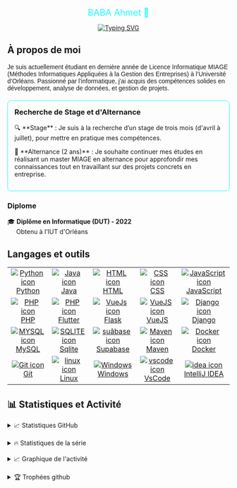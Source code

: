 <div style="text-align: center; color: #20FAFFFF;">
  <a href="https://github.com/ahmet40" style="color: #20FAFFFF; text-decoration: none;font-size: 20px;">
    BABA Ahmet 👋
  </a>
    
  <a href="https://git.io/typing-svg"><img src="https://readme-typing-svg.demolab.com?font=Fira+Code&duration=6000&pause=1000&color=20FAFFFF&background=FFFFFF00&center=true&vCenter=true&random=true&width=435&lines=Bonjour%2C+tout+le+monde" alt="Typing SVG" /></a>
</div>

<div style="font-size: 14px;">
    <h2>À propos de moi</h2>
    <div style=" margin: auto; font-family: Arial, sans-serif;">
        <p>
            Je suis actuellement étudiant en dernière année de Licence Informatique MIAGE (Méthodes Informatiques Appliquées à la Gestion des Entreprises) à l’Université d’Orléans. Passionné par l'informatique, j'ai acquis des compétences solides en développement, analyse de données, et gestion de projets.
        </p>
    </div>
    <div style="margin-top: 20px; padding: 15px; border: 1px solid #20FAFFFF; border-radius: 8px;">
        <h3 style=" margin-top: 0;">Recherche de Stage et d'Alternance</h3>
        <p>
        🔍 **Stage** : Je suis à la recherche d’un stage de trois mois (d'avril à juillet),  pour mettre en pratique mes compétences.
        </p>
        <p>
        💼 **Alternance (2 ans)** : Je souhaite continuer mes études en réalisant un master MIAGE en alternance pour approfondir mes connaissances tout en travaillant sur des projets concrets en entreprise.
        </p>
    </div>
    <h3>Diplome</h3>
    <ul style="list-style-type: none; padding: 0;">
        <li>🎓 <strong>Diplôme en Informatique (DUT) - 2022</strong> 
            <br>  <span style="padding-left: 20px;">Obtenu à l’IUT d'Orléans</span>
        </li>
    </ul>
</div>

## Langages et outils
   
<table style="width: 100%;">
    <tr>
        <td style="text-align: center;">
            <a href="https://skillicons.dev">
                <img src="https://skillicons.dev/icons?i=python" alt="Python icon">
                <br>Python
            </a>
        </td>
        <td style="text-align: center;">
            <a href="https://skillicons.dev">
                <img src="https://skillicons.dev/icons?i=java" alt="Java icon">
                <br>Java
            </a>
        </td>
        <td style="text-align: center;">
            <a href="https://skillicons.dev">
                <img src="https://skillicons.dev/icons?i=html" alt="HTML icon">
                <br>HTML
            </a>
        </td>
        <td style="text-align: center;">
            <a href="https://skillicons.dev">
                <img src="https://skillicons.dev/icons?i=css" alt="CSS icon">
                <br>CSS
            </a>
        </td>
        <td style="text-align: center;">
            <a href="https://skillicons.dev">
                <img src="https://skillicons.dev/icons?i=javascript" alt="JavaScript icon">
                <br>JavaScript
            </a>
        </td>
    </tr>
    <tr>
        <td style="text-align: center;">
            <a href="https://skillicons.dev">
                <img src="https://skillicons.dev/icons?i=php" alt="PHP icon">
                <br>PHP
            </a>
        </td>
        <td style="text-align: center;">
            <a href="https://skillicons.dev">
                <img src="https://skillicons.dev/icons?i=flutter" alt="PHP icon">
                <br>Flutter
            </a>
        </td>
        <td style="text-align: center;">
            <a href="https://skillicons.dev">
                <img src="https://skillicons.dev/icons?i=flask" alt="VueJs icon">
                <br>Flask
            </a>
        </td>
        <td style="text-align: center;">
            <a href="https://skillicons.dev">
                <img src="https://skillicons.dev/icons?i=vuejs" alt="VueJS icon">
                <br>VueJS
            </a>
        </td>
        <td style="text-align: center;">
            <a href="https://skillicons.dev">
                <img src="https://skillicons.dev/icons?i=django" alt="Django icon">
                <br>Django
            </a>
        </td>
    </tr>
    <tr>
        <td style="text-align: center;">
            <a href="https://skillicons.dev">
                <img src="https://skillicons.dev/icons?i=mysql" alt="MYSQL icon">
                <br>MySQL
            </a>
        </td>
        <td style="text-align: center;">
            <a href="https://skillicons.dev">
                <img src="https://skillicons.dev/icons?i=sqlite" alt="SQLITE icon">
                <br>Sqlite
            </a>
        </td>
                <td style="text-align: center;">
            <a href="https://skillicons.dev">
                <img src="https://skillicons.dev/icons?i=supabase" alt="suâbase icon">
                <br>Supabase
            </a>
        </td>
        <td style="text-align: center;">
            <a href="https://skillicons.dev">
                <img src="https://skillicons.dev/icons?i=maven" alt="Maven icon">
                <br>Maven
            </a>
        </td>
        <td style="text-align: center;">
            <a href="https://skillicons.dev">
                <img src="https://skillicons.dev/icons?i=docker" alt="Docker icon">
                <br>Docker
            </a>
        </td>
    </tr>
        <tr>
        <td style="text-align: center;">
            <a href="https://skillicons.dev">
                <img src="https://skillicons.dev/icons?i=git" alt="Git icon">
                <br>Git
            </a>
        </td>
        <td style="text-align: center;">
            <a href="https://skillicons.dev">
                <img src="https://skillicons.dev/icons?i=linux" alt="linux icon">
                <br>Linux
            </a>
        </td>
        <td style="text-align: center;">
            <a href="https://skillicons.dev">
                <img src="https://skillicons.dev/icons?i=windows" alt="Windows">
                <br>Windows
            </a>
        </td>
        <td style="text-align: center;">
            <a href="https://skillicons.dev">
                <img src="https://skillicons.dev/icons?i=vscode" alt="vscode icon">
                <br>VsCode
            </a>
        </td>
        <td style="text-align: center;">
            <a href="https://skillicons.dev">
                <img src="https://skillicons.dev/icons?i=idea" alt="idea icon">
                <br>IntelliJ IDEA
            </a>
        </td>
    </tr>
</table>


## 📊 Statistiques et Activité

<details>
<summary>📈 Statistiques GitHub</summary>
<br/>

![Ahmet GitHub stats](https://github-readme-stats.vercel.app/api?username=ahmet40&show_icons=true&theme=radical)

</details>
<br/>

<details>
<summary>🔥 Statistiques de la série</summary>
<br/>

[![GitHub Streak](https://streak-stats.demolab.com/?user=ahmet40&theme=dark)](https://git.io/streak-stats)

</details>
<br/>

<details>
<summary>📈 Graphique de l'activité </summary>
<br/>

[![Ahmet github activity graph](https://github-readme-activity-graph.vercel.app/graph?username=ahmet40&theme=rogue)](https://github.com/ashutosh00710/github-readme-activity-graph)

</details>
<br/>

<details>
<summary>🏆 Trophées github</summary>
<br/>

[![trophy](https://github-profile-trophy.vercel.app/?username=ahmet40&theme=onedark)](https://github.com/ryo-ma/github-profile-trophy)

</details>
<!--

- 🔭 I’m currently working on ...
- 🌱 I’m currently learning ...
- 👯 I’m looking to collaborate on ...
- 🤔 I’m looking for help with ...
- 💬 Ask me about ...
- 📫 How to reach me: ...
- 😄 Pronouns: ...
- ⚡ Fun fact: ...
-->
